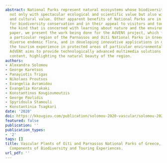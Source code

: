 ```yaml
---
abstract: National Parks represent natural ecosystems whose biodiversity endows them
  not only with spectacular ecological and scientific value but also with a rich aesthetic
  and cultural value. Other apparent benefits of National Parks are in their potential
  for biodiversity conservation and in their appeal to visitors and tourism, and particularly
  the kind that is concerned with learning about nature and the environment. In this
  paper, we present the work being done for the AdVENt project, which focuses on researching
  a particular region of the Parnassos and Oiti National Parks in Greece, with a remarkably
  diverse endemic flora, and in developing innovative applications in order to enhance
  the tourism experience in protected areas of particular environmental interest.
  AdVENt aims to provide technologically advanced multimedia solutions and high-quality
  content, highlighting the natural beauty of the region.
authors:
- Alexandra Solomou
- George Karetsos
- Panayiotis Trigas
- Nikolaos Proutsos
- Evangelia Avramidou
- Evangelia Korakaki
- Konstantinos Kougioumoutzis
- George Pavlidis
- Spyridoula Stamouli
- Konstantinia Tsagkari
date: '2020'
doi: https://kkougiou.com/publication/solomou-2020-vascular/solomou-2020-vascular.pdf
featured: false
publication: ''
publication_types:
- '2'
tags: []
title: Vascular Plants of Oiti and Parnassos National Parks of Greece, as Important
  Components of Biodiversity and Touring Experiences.
url_pdf: ''
---
```

